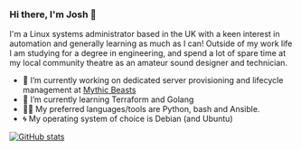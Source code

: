 ### Hi there, I'm Josh 👋

I'm a Linux systems administrator based in the UK with a keen interest in automation and generally learning as much as I can! Outside of my work life I am studying for a degree in engineering, and spend a lot of spare time at my local community theatre as an amateur sound designer and technician.

- 🔭 I’m currently working on dedicated server provisioning and lifecycle management at [Mythic Beasts](https://www.mythic-beasts.com/)
- 🌱 I’m currently learning Terraform and Golang
- 👨‍💻 My preferred languages/tools are Python, bash and Ansible.
- 🌀 My operating system of choice is Debian (and Ubuntu)

[![GitHub stats](https://github-readme-stats.vercel.app/api?username=jbayfield&hide=stars)](https://github.com/anuraghazra/github-readme-stats)
